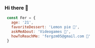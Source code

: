 ### Hi there 👋

``` js
 const Fer = {
   age: '21',
   favoriteDessert: 'Lemon pie 🍰',
   askMeAbout: 'Videogames 👾',
   howToReachMe: 'fergzm05@gmail.com 📧'
 }
```

